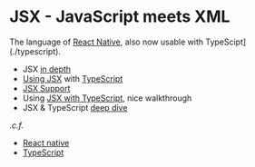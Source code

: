 # JSX - JavaScript meets XML

The language of [React Native](./react), also now usable with TypeScipt](./typescript).

  * JSX [in depth](https://facebook.github.io/react/docs/jsx-in-depth.html)
  * [Using JSX](http://blog.mgechev.com/2015/07/05/using-jsx-react-with-typescript/) with [TypeScript](./typescript)
  * [JSX Support](https://basarat.gitbooks.io/typescript/content/docs/jsx/tsx.html)
  * Using [JSX with TypeScript](http://blog.mgechev.com/2015/07/05/using-jsx-react-with-typescript/), nice walkthrough
  * JSX & TypeScript [deep dive](https://basarat.gitbooks.io/typescript/content/docs/jsx/tsx.html)

_.c.f._

 * [React native](./react.md)
 * [TypeScript](./typescript.md)